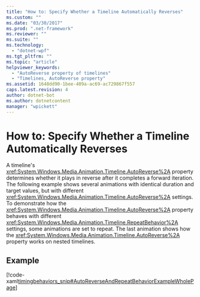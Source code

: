 ```yaml
---
title: "How to: Specify Whether a Timeline Automatically Reverses"
ms.custom: ""
ms.date: "03/30/2017"
ms.prod: ".net-framework"
ms.reviewer: ""
ms.suite: ""
ms.technology: 
  - "dotnet-wpf"
ms.tgt_pltfrm: ""
ms.topic: "article"
helpviewer_keywords: 
  - "AutoReverse property of timelines"
  - "Timelines, AutoReverse property"
ms.assetid: 1648dd90-1bee-409a-ac69-ac729867f557
caps.latest.revision: 4
author: dotnet-bot
ms.author: dotnetcontent
manager: "wpickett"
---
```

# How to: Specify Whether a Timeline Automatically Reverses
A timeline's <xref:System.Windows.Media.Animation.Timeline.AutoReverse%2A> property determines whether it plays in reverse after it completes a forward iteration. The following example shows several animations with identical duration and target values, but with different <xref:System.Windows.Media.Animation.Timeline.AutoReverse%2A> settings. To demonstrate how the <xref:System.Windows.Media.Animation.Timeline.AutoReverse%2A> property behaves with different <xref:System.Windows.Media.Animation.Timeline.RepeatBehavior%2A> settings, some animations are set to repeat. The last animation shows how the <xref:System.Windows.Media.Animation.Timeline.AutoReverse%2A> property works on nested timelines.  
  
## Example  
 [!code-xaml[timingbehaviors_snip#AutoReverseAndRepeatBehaviorExampleWholePage](../../../../samples/snippets/csharp/VS_Snippets_Wpf/timingbehaviors_snip/CSharp/AutoReverseExample.xaml#autoreverseandrepeatbehaviorexamplewholepage)]
